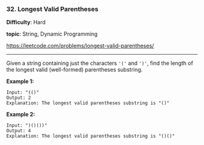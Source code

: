 ### 32. Longest Valid Parentheses

**Difficulty**: Hard

**topic**:  String, Dynamic Programming

<https://leetcode.com/problems/longest-valid-parentheses/>

***

Given a string containing just the characters `'('` and `')'`, find the length of the longest valid (well-formed) parentheses substring.

**Example 1:**

```
Input: "(()"
Output: 2
Explanation: The longest valid parentheses substring is "()"
```

**Example 2:**

```
Input: ")()())"
Output: 4
Explanation: The longest valid parentheses substring is "()()"
```

